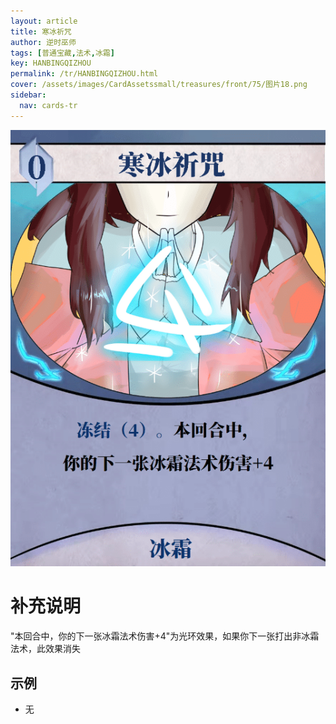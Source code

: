 ```yaml
---
layout: article
title: 寒冰祈咒
author: 逆时巫师
tags: [普通宝藏,法术,冰霜]
key: HANBINGQIZHOU
permalink: /tr/HANBINGQIZHOU.html
cover: /assets/images/CardAssetssmall/treasures/front/75/图片18.png
sidebar:
  nav: cards-tr
---
```

![](/assets/images/CardAssets/treasures/front/75/图片18.png)

# 补充说明
"本回合中，你的下一张冰霜法术伤害+4"为光环效果，如果你下一张打出非冰霜法术，此效果消失


## 示例
* 无